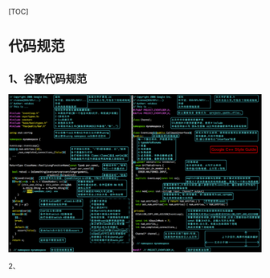 





[TOC]

# 代码规范

## 1、谷歌代码规范

![谷歌代码规范GoogleCppStyleGuide](./images/谷歌代码规范GoogleCppStyleGuide.png)

2、
